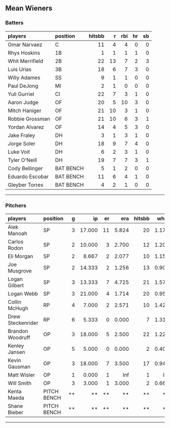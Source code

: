 ## Mean Wieners

### Batters

 
|players         |position  | hitsbb|  r| rbi| hr| sb| 
|:---------------|:---------|------:|--:|---:|--:|--:| 
|Omar Narvaez    |C         |     11|  4|   4|  0|  0| 
|Rhys Hoskins    |1B        |      1|  1|   1|  1|  0| 
|Whit Merrifield |2B        |     22| 13|   7|  2|  3| 
|Luis Urias      |3B        |     18|  6|   7|  3|  0| 
|Willy Adames    |SS        |      9|  1|   1|  0|  0| 
|Paul DeJong     |MI        |      2|  1|   0|  0|  0| 
|Yuli Gurriel    |CI        |     22|  7|   3|  1|  0| 
|Aaron Judge     |OF        |     20|  5|  10|  3|  0| 
|Mitch Haniger   |OF        |     21| 10|   3|  1|  0| 
|Robbie Grossman |OF        |     21| 10|   6|  3|  1| 
|Yordan Alvarez  |OF        |     14|  4|   5|  3|  0| 
|Jake Fraley     |DH        |      3|  1|   3|  1|  0| 
|Jorge Soler     |DH        |     18|  9|   7|  4|  0| 
|Luke Voit       |DH        |      6|  2|   3|  1|  0| 
|Tyler O'Neill   |DH        |     19|  7|   7|  3|  1| 
|Cody Bellinger  |BAT BENCH |      5|  1|   2|  0|  0| 
|Eduardo Escobar |BAT BENCH |     11|  6|   4|  1|  0| 
|Gleyber Torres  |BAT BENCH |      4|  2|   1|  0|  0| 

* * *

### Pitchers

 
|players           |position    |  g|     ip| er|   era| hitsbb|  whip| so|  w| sv| 
|:-----------------|:-----------|--:|------:|--:|-----:|------:|-----:|--:|--:|--:| 
|Alek Manoah       |SP          |  3| 17.000| 11| 5.824|     20| 1.176| 14|  0|  0| 
|Carlos Rodon      |SP          |  2| 10.000|  3| 2.700|     12| 1.200|  8|  2|  0| 
|Eli Morgan        |SP          |  2|  8.667|  2| 2.077|     10| 1.154| 10|  0|  0| 
|Joe Musgrove      |SP          |  2| 14.333|  2| 1.256|     13| 0.907| 13|  2|  0| 
|Logan Gilbert     |SP          |  3| 13.333|  7| 4.725|     21| 1.575| 14|  0|  0| 
|Logan Webb        |SP          |  3| 21.000|  4| 1.714|     20| 0.952| 22|  2|  0| 
|Collin McHugh     |RP          |  4|  7.000|  2| 2.571|     10| 1.429|  3|  2|  0| 
|Drew Steckenrider |RP          |  6|  5.333|  0| 0.000|      7| 1.312|  1|  0|  1| 
|Brandon Woodruff  |OP          |  3| 18.000|  5| 2.500|     22| 1.222| 24|  2|  0| 
|Kenley Jansen     |OP          |  5|  5.000|  0| 0.000|      2| 0.400|  5|  0|  2| 
|Kevin Gausman     |OP          |  3| 18.000|  7| 3.500|     17| 0.944| 18|  1|  0| 
|Matt Wisler       |OP          |  1|  0.000|  1|   Inf|      1|   Inf|  0|  0|  0| 
|Will Smith        |OP          |  3|  3.000|  1| 3.000|      2| 0.667|  2|  0|  3| 
|Kenta Maeda       |PITCH BENCH | **|     **| **|    **|     **|    **| **| **| **| 
|Shane Bieber      |PITCH BENCH | **|     **| **|    **|     **|    **| **| **| **| 


* * *


